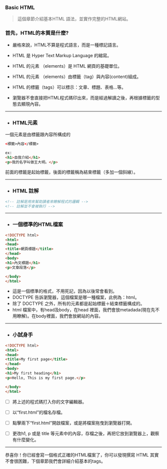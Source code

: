 ### Basic HTML

> 這個章節介紹基本HTML 語法，並實作完整的HTML網站。

### 首先，HTML的本質是什麼?

* 嚴格來說，HTML不算是程式語言，而是一種標記語言。

* HTML 是 Hyper Text Markup Language 的縮寫。

* HTML 的元素 （elements）是 HTML 網頁的基礎單位。

* HTML 的元素 （elements）由標籤（tag）與內容\(content\)組成。

* HTML 的標籤（tags）可以標示：文章、標題、表格...等。

* 瀏覽器不會直接把HTML程式碼印出來，而是經過解讀之後，再根據標籤的型態去顯現內容。

---

* ### HTML元素

一個元素是由標籤跟內容所構成的

```html
<標籤>內容</標籤>

ex:
<h1>自我介紹</h1>
<p>我的名字叫做王大明。</p>
```

前面的標籤是起始標籤，後面的標籤稱為結束標籤（多加一個斜線）。

---

* ### HTML 註解

```html
<!-- 註解是用來幫助讀者來瞭解程式的邏輯 -->
<!-- 註解並不會被執行 -->
```

---

* ### 一個標準的HTML檔案

```html
<!DOCTYPE html>
<html>
<head>
<title>網頁標題</title>
</head>
<body>
<h1>內文標題</h1>
<p>文章段落</p>

</body>
</html>
```

* 這是一個標準的格式，不用死記，因為以後常會看到。
* DOCTYPE 告訴瀏覽器，這個檔案是哪一種檔案，此例為：html。
* 除了 DOCTYPE 之外，所有的元素都是起始標籤＋結束標籤構成的。
* html 檔案中，有head及body，在head 裡面，我們會放metadada\(現在先不用瞭解\)。在body裡面，我們會放網站的內容。

---

* ### 小試身手

```html
<!DOCTYPE html>
<html>
<head>
<title>My first page</title>
</head>
<body>
<h1>My first heading</h1>
<p>Hello, This is my first page.</p>

</body>
</html>
```

* [ ] 將上述的程式碼打入你的文字編輯器。
* [ ] 以“first.html”的檔名存檔。
* [ ] 點擊兩下“first.html”開啟檔案，或是將檔案拖曳到瀏覽器打開。
* [ ] 更改h1, p 或是 title 等元素中的內容，存檔之後，再把它放到瀏覽器上，觀察有什麼變化。


---

恭喜你！你已經會寫一個格式正確的HTML檔案了，你可以發現撰寫 HTML 其實不會很困難，下個章節我們會詳細介紹基本的tags。



